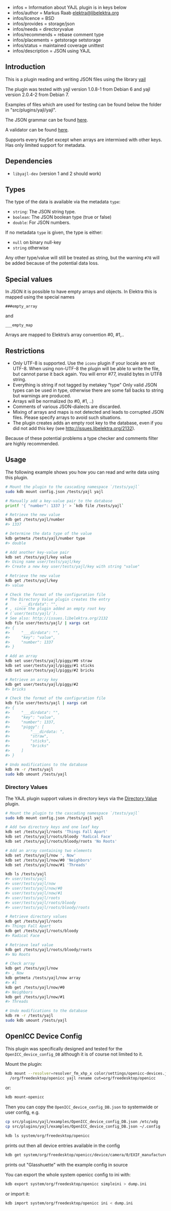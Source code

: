 - infos = Information about YAJL plugin is in keys below
- infos/author = Markus Raab <elektra@libelektra.org>
- infos/licence = BSD
- infos/provides = storage/json
- infos/needs = directoryvalue
- infos/recommends = rebase comment type
- infos/placements = getstorage setstorage
- infos/status = maintained coverage unittest
- infos/description = JSON using YAJL

## Introduction

This is a plugin reading and writing JSON files
using the library [yail](http://lloyd.github.com/yajl/)

The plugin was tested with yajl version 1.0.8-1 from Debian 6
and yajl version 2.0.4-2 from Debian 7.

Examples of files which are used for testing can be found
below the folder in "src/plugins/yajl/yajl".

The JSON grammar can be found [here](http://www.ietf.org/rfc/rfc4627.txt).

A validator can be found [here](http://jsonlint.com/).

Supports every KeySet except when arrays are intermixed with other keys.
Has only limited support for metadata.

## Dependencies

- `libyajl-dev` (version 1 and 2 should work)

## Types

The type of the data is available via the metadata `type`:

- `string`:
  The JSON string type.
- `boolean`:
  The JSON boolean type (true or false)
- `double`:
  For JSON numbers.

If no metadata `type` is given, the type is either:

- `null` on binary null-key
- `string` otherwise

Any other type/value will still be treated as string, but
the warning `#78` will be added because of the potential
data loss.

## Special values

In JSON it is possible to have empty arrays and objects.
In Elektra this is mapped using the special names

    ###empty_array

and

    ___empty_map

Arrays are mapped to Elektra’s array convention #0, #1,..

## Restrictions

- Only UTF-8 is supported. Use the `iconv` plugin if your locale are
  not UTF-8. When using non-UTF-8 the plugin will be able to write
  the file, but cannot parse it back again. You will error #77,
  invalid bytes in UTF8 string.
- Everything is string if not tagged by metakey "type"
  Only valid JSON types can be used in type, otherwise there are some
  fall backs to string but warnings are produced.
- Arrays will be normalized (to #0, #1, ..)
- Comments of various JSON-dialects are discarded.
- Mixing of arrays and maps is not detected and leads to corrupted
  JSON files. Please specify arrays to avoid such situations.
- The plugin creates adds an empty root key to the database, even if you
  did not add this key (see http://issues.libelektra.org/2132).

Because of these potential problems a type checker
and comments filter are highly recommended.

## Usage

The following example shows you how you can read and write data using this plugin.

```sh
# Mount the plugin to the cascading namespace `/tests/yajl`
sudo kdb mount config.json /tests/yajl yajl

# Manually add a key-value pair to the database
printf '{ "number": 1337 }' > `kdb file /tests/yajl`

# Retrieve the new value
kdb get /tests/yajl/number
#> 1337

# Determine the data type of the value
kdb getmeta /tests/yajl/number type
#> double

# Add another key-value pair
kdb set /tests/yajl/key value
#> Using name user/tests/yajl/key
#> Create a new key user/tests/yajl/key with string "value"

# Retrieve the new value
kdb get /tests/yajl/key
#> value

# Check the format of the configuration file
# The Directory Value plugin creates the entry
#     "___dirdata": "",
# , since the plugin added an empty root key
# (`user/tests/yajl/`).
# See also: http://issues.libelektra.org/2132
kdb file user/tests/yajl/ | xargs cat
#> {
#>     "___dirdata": "",
#>     "key": "value",
#>     "number": 1337
#> }

# Add an array
kdb set user/tests/yajl/piggy/#0 straw
kdb set user/tests/yajl/piggy/#1 sticks
kdb set user/tests/yajl/piggy/#2 bricks

# Retrieve an array key
kdb get user/tests/yajl/piggy/#2
#> bricks

# Check the format of the configuration file
kdb file user/tests/yajl | xargs cat
#> {
#>     "___dirdata": "",
#>     "key": "value",
#>     "number": 1337,
#>     "piggy": [
#>         "___dirdata: ",
#>         "straw",
#>         "sticks",
#>         "bricks"
#>     ]
#> }

# Undo modifications to the database
kdb rm -r /tests/yajl
sudo kdb umount /tests/yajl
```

### Directory Values

The YAJL plugin support values in directory keys via the [Directory Value](../directoryvalue/) plugin.

```sh
# Mount the plugin to the cascading namespace `/tests/yajl`
sudo kdb mount config.json /tests/yajl yajl

# Add two directory keys and one leaf key
kdb set /tests/yajl/roots 'Things Fall Apart'
kdb set /tests/yajl/roots/bloody 'Radical Face'
kdb set /tests/yajl/roots/bloody/roots 'No Roots'

# Add an array containing two elements
kdb set /tests/yajl/now ', Now'
kdb set /tests/yajl/now/#0 'Neighbors'
kdb set /tests/yajl/now/#1 'Threads'

kdb ls /tests/yajl
#> user/tests/yajl
#> user/tests/yajl/now
#> user/tests/yajl/now/#0
#> user/tests/yajl/now/#1
#> user/tests/yajl/roots
#> user/tests/yajl/roots/bloody
#> user/tests/yajl/roots/bloody/roots

# Retrieve directory values
kdb get /tests/yajl/roots
#> Things Fall Apart
kdb get /tests/yajl/roots/bloody
#> Radical Face

# Retrieve leaf value
kdb get /tests/yajl/roots/bloody/roots
#> No Roots

# Check array
kdb get /tests/yajl/now
#> , Now
kdb getmeta /tests/yajl/now array
#> #1
kdb get /tests/yajl/now/#0
#> Neighbors
kdb get /tests/yajl/now/#1
#> Threads

# Undo modifications to the database
kdb rm -r /tests/yajl
sudo kdb umount /tests/yajl
```

## OpenICC Device Config

This plugin was specifically designed and tested for the
`OpenICC_device_config_DB` although it is of course not limited
to it.

Mount the plugin:

```bash
kdb mount --resolver=resolver_fm_xhp_x color/settings/openicc-devices.json \
  /org/freedesktop/openicc yajl rename cut=org/freedesktop/openicc
```

or:

```bash
kdb mount-openicc
```

Then you can copy the `OpenICC_device_config_DB.json`
to systemwide or user config, e.g.

```bash
cp src/plugins/yajl/examples/OpenICC_device_config_DB.json /etc/xdg
cp src/plugins/yajl/examples/OpenICC_device_config_DB.json ~/.config

kdb ls system/org/freedesktop/openicc
```

prints out then all device entries available in the config

```bash
kdb get system/org/freedesktop/openicc/device/camera/0/EXIF_manufacturer
```

prints out "Glasshuette" with the example config in source

You can export the whole system openicc config to ini with:

```bash
kdb export system/org/freedesktop/openicc simpleini > dump.ini
```

or import it:

```bash
kdb import system/org/freedesktop/openicc ini < dump.ini
```
